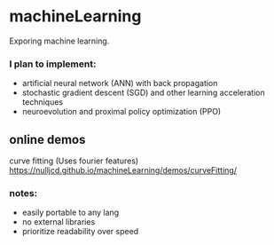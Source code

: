 # machineLearning
Exporing machine learning.

### I plan to implement:
- artificial neural network (ANN) with back propagation
- stochastic gradient descent (SGD) and other learning acceleration techniques
- neuroevolution and proximal policy optimization (PPO)

## online demos 
curve fitting (Uses fourier features) https://nulljcd.github.io/machineLearning/demos/curveFitting/

### notes:
- easily portable to any lang
- no external libraries
- prioritize readability over speed

